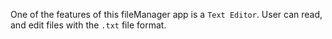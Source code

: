 One of the features of this fileManager app is a `Text Editor`. User can read, and edit files with
the `.txt` file format.